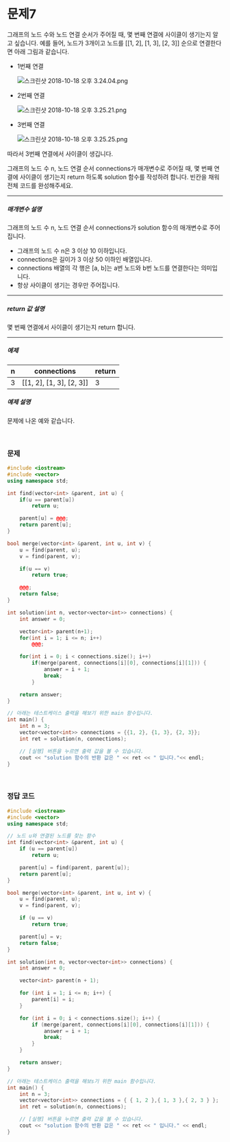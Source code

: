 
# 문제7
그래프의 노드 수와 노드 연결 순서가 주어질 때, 몇 번째 연결에 사이클이 생기는지 알고 싶습니다. 예를 들어, 노드가 3개이고 노드를 [[1, 2], [1, 3], [2, 3]] 순으로 연결한다면 아래 그림과 같습니다.

* 1번째 연결

  ![스크린샷 2018-10-18 오후 3.24.04.png](https://grepp-programmers.s3.amazonaws.com/files/ybm/68aeac0c55/25583a72-6b24-4cda-b985-5a232c95460f.png)

* 2번째 연결

  ![스크린샷 2018-10-18 오후 3.25.21.png](https://grepp-programmers.s3.amazonaws.com/files/ybm/958f823cc3/2be0b0c6-98f1-4b56-a492-f7bd809e5a8e.png)

* 3번째 연결

  ![스크린샷 2018-10-18 오후 3.25.25.png](https://grepp-programmers.s3.amazonaws.com/files/ybm/ceee867a19/257b6c44-ff83-4c63-b7c3-113b32237759.png)

따라서 3번째 연결에서 사이클이 생깁니다.

그래프의 노드 수 n, 노드 연결 순서 connections가 매개변수로 주어질 때, 몇 번째 연결에 사이클이 생기는지 return 하도록 solution 함수를 작성하려 합니다. 빈칸을 채워 전체 코드를 완성해주세요.

---

##### 매개변수 설명
그래프의 노드 수 n, 노드 연결 순서 connections가 solution 함수의 매개변수로 주어집니다.
* 그래프의 노드 수 n은 3 이상 10 이하입니다.
* connections은 길이가 3 이상 50 이하인 배열입니다.
* connections 배열의 각 행은 [a, b]는 a번 노드와 b번 노드를 연결한다는 의미입니다.
* 항상 사이클이 생기는 경우만 주어집니다.

---

##### return 값 설명
몇 번째 연결에서 사이클이 생기는지 return 합니다.

---

##### 예제

| n | connections              | return |
|---|--------------------------|--------|
| 3 | [[1, 2], [1, 3], [2, 3]] | 3      |

##### 예제 설명
문제에 나온 예와 같습니다.

<br>

### 문제

```cpp
#include <iostream>
#include <vector>
using namespace std;

int find(vector<int> &parent, int u) {
	if(u == parent[u])
		return u;

	parent[u] = @@@;
	return parent[u];
}

bool merge(vector<int> &parent, int u, int v) {
	u = find(parent, u);
	v = find(parent, v);

	if(u == v)
		return true;

	@@@;
	return false;
}

int solution(int n, vector<vector<int>> connections) {
	int answer = 0;

	vector<int> parent(n+1);
	for(int i = 1; i <= n; i++)
		@@@;

	for(int i = 0; i < connections.size(); i++)
		if(merge(parent, connections[i][0], connections[i][1])) {
			answer = i + 1;
			break;
		}

	return answer;
}

// 아래는 테스트케이스 출력을 해보기 위한 main 함수입니다.
int main() {
	int n = 3;
	vector<vector<int>> connections = {{1, 2}, {1, 3}, {2, 3}};
	int ret = solution(n, connections);

	// [실행] 버튼을 누르면 출력 값을 볼 수 있습니다.
	cout << "solution 함수의 반환 값은 " << ret << " 입니다."<< endl;
}
```
<br>

### 정답 코드
```cpp
#include <iostream>
#include <vector>
using namespace std;

// 노드 u와 연결된 노드를 찾는 함수
int find(vector<int> &parent, int u) {
	if (u == parent[u])
		return u;

	parent[u] = find(parent, parent[u]);
	return parent[u];
}

bool merge(vector<int> &parent, int u, int v) {
	u = find(parent, u);
	v = find(parent, v);

	if (u == v)
		return true;

	parent[u] = v;
	return false;
}

int solution(int n, vector<vector<int>> connections) {
	int answer = 0;

	vector<int> parent(n + 1);

	for (int i = 1; i <= n; i++) {
		parent[i] = i;
	}

	for (int i = 0; i < connections.size(); i++) {
		if (merge(parent, connections[i][0], connections[i][1])) {
			answer = i + 1;
			break;
		}
	}

	return answer;
}

// 아래는 테스트케이스 출력을 해보s기 위한 main 함수입니다.
int main() {
	int n = 3;
	vector<vector<int>> connections = { { 1, 2 },{ 1, 3 },{ 2, 3 } };
	int ret = solution(n, connections);

	// [실행] 버튼을 누르면 출력 값을 볼 수 있습니다.
	cout << "solution 함수의 반환 값은 " << ret << " 입니다." << endl;
}
```
